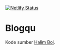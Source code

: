[![Netlify Status](https://api.netlify.com/api/v1/badges/0b970c7b-d015-4cad-bdc1-c7e76e11f371/deploy-status)](https://app.netlify.com/sites/halimboi/deploys)

# Blogqu

Kode sumber [Halim Boi](https://halimboi.com).